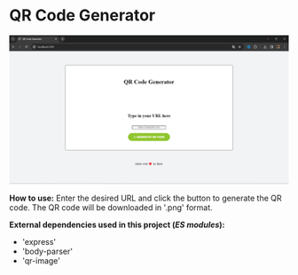 # QR Code Generator

![Preview](preview-qr-code-generator.png)

**How to use:** 
Enter the desired URL and click the button to generate the QR code. The QR code will be downloaded in '.png' format.

**External dependencies used in this project (*ES modules*):**
* 'express'
* 'body-parser'
* 'qr-image'

